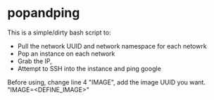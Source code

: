 popandping
==========

This is a simple/dirty bash script to:
- Pull the network UUID and network namespace for each netowrk 
- Pop an instance on each network
- Grab the IP, 
- Attempt to SSH into the instance and ping google

Before using, change line 4 "IMAGE", add the image UUID you want. 
"IMAGE=<DEFINE_IMAGE>"
